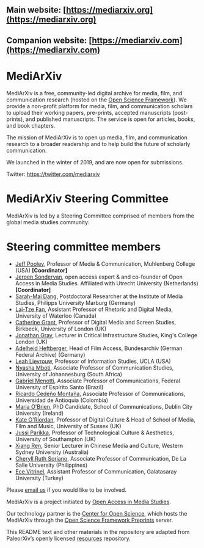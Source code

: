 ## Main website: [https://mediarxiv.org](https://mediarxiv.org)

## Companion website: [https://mediarxiv.com](https://mediarxiv.com)

# MediArXiv

MediArXiv is a free, community-led digital archive for media, film, and communication research (hosted on the [Open Science Framework](https://osf.io/preprints/)). We provide a non-profit platform for media, film, and communication scholars to upload their working papers, pre-prints, accepted manuscripts (post-prints), and published manuscripts. The service is open for articles, books, and book chapters.

The mission of MediArXiv is to open up media, film, and communication research to a broader readership and to help build the future of scholarly communication.

We launched in the winter of 2019, and are now open for submissions.

Twitter: https://twitter.com/mediarxiv

# MediArXiv Steering Committee

MediArXiv is led by a Steering Committee comprised of members from the global media studies community:

# Steering committee members

* [Jeff Pooley](https://jeffpooley.com), Professor of Media & Communication, Muhlenberg College (USA) **[Coordinator]**
* [Jeroen Sondervan](https://www.uu.nl/staff/JSondervan), open access expert & and co-founder of Open Access in Media Studies. Affiliated with Utrecht University (Netherlands) **[Coordinator]**
* [Sarah-Mai Dang](http://www.oabooks.de/about/academic-cv-en/), Postdoctoral Researcher at the Institute of Media Studies, Philipps University Marburg (Germany)
* [Lai-Tze Fan](https://laitzefan.com/), Assistant Professor of Rhetoric and Digital Media, University of Waterloo (Canada)
* [Catherine Grant](https://catherinegrant.org/), Professor of Digital Media and Screen Studies, Birkbeck, University of London (UK)
* [Jonathan Gray](https://jonathangray.org/), Lecturer in Critical Infrastructure Studies, King's College London (UK)
* [Adelheid Heftberger](https://hcommons.org/members/heftberger2017/), Head of Film Access, Bundesarchiv (German Federal Archive) (Germany)
* [Leah Lievrouw](http://www.tft.ucla.edu/2011/09/faculty-leah-lievrouw/), Professor of Information Studies, UCLA (USA)
* [Nyasha Mboti](https://www.uj.ac.za/contact/Pages/Nyasha-Mboti.aspx), Associate Professor of Communication Studies, University of Johannesburg (South Africa)
* [Gabriel Menotti](http://comunicacaosocial.ufes.br/pos-graduacao/POSCOM/detalhes-de-pessoal), Associate Professor of Communications, Federal University of Espírito Santo (Brazil)
* [Ricardo Cedeño Montaña](http://scienti.colciencias.gov.co:8081/cvlac/visualizador/generarCurriculoCv.do?cod_rh=0001350433), Associate Professor of Communications, Universidad de Antioquia (Colombia)
* [Maria O'Brien](https://mobile.twitter.com/dublinbermia?lang=en), PhD Candidate, School of Communications, Dublin City University (Ireland)
* [Kate O'Riordan](http://www.sussex.ac.uk/profiles/30746), Professor of Digital Culture & Head of School of Media, Film and Music, University of Sussex (UK)
* [Jussi Parikka](https://jussiparikka.net/), Professor of Technological Culture & Aesthetics, University of Southampton (UK)
* [Xiang Ren](https://www.westernsydney.edu.au/ics/people/researchers/xiang_ren), Senior Lecturer in Chinese Media and Culture, Western Sydney University (Australia)
* [Cheryll Ruth Soriano](http://www.cheryllsoriano.com/), Associate Professor of Communication, De La Salle University (Philippines)
* [Ece Vitrinel](http://cv.gsu.edu.tr/en/CV/ece-vitrinel), Assistant Professor of Communication, Galatasaray University (Turkey)

Please [email us](mailto:mediarxiv@mediarxiv.com) if you would like to be involved.

MediArXiv is a project initiated by [Open Access in Media Studies](https://oamediastudies.com).

Our technology partner is the [Center for Open Science](https://cos.io/), which hosts the MediArXiv through the [Open Science Framework Preprints](https://osf.io/preprints/) server.

This README text and other materials in the repository are adapted from PaleorXiv’s openly licensed [resources](https://github.com/paleorXiv/resources) repository.
